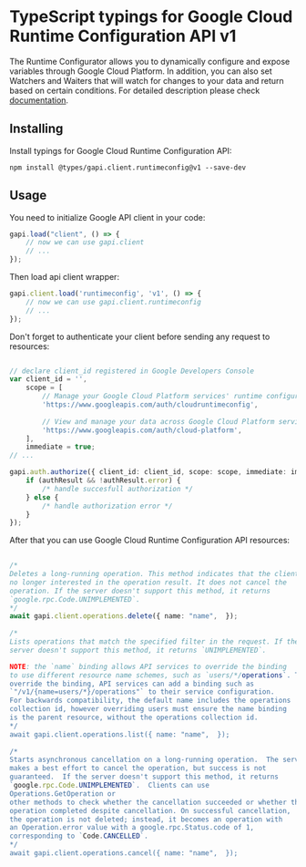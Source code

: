 # TypeScript typings for Google Cloud Runtime Configuration API v1
The Runtime Configurator allows you to dynamically configure and expose variables through Google Cloud Platform. In addition, you can also set Watchers and Waiters that will watch for changes to your data and return based on certain conditions.
For detailed description please check [documentation](https://cloud.google.com/deployment-manager/runtime-configurator/).

## Installing

Install typings for Google Cloud Runtime Configuration API:
```
npm install @types/gapi.client.runtimeconfig@v1 --save-dev
```

## Usage

You need to initialize Google API client in your code:
```typescript
gapi.load("client", () => { 
    // now we can use gapi.client
    // ... 
});
```

Then load api client wrapper:
```typescript
gapi.client.load('runtimeconfig', 'v1', () => {
    // now we can use gapi.client.runtimeconfig
    // ... 
});
```

Don't forget to authenticate your client before sending any request to resources:
```typescript

// declare client_id registered in Google Developers Console
var client_id = '',
    scope = [     
        // Manage your Google Cloud Platform services' runtime configuration
        'https://www.googleapis.com/auth/cloudruntimeconfig',
    
        // View and manage your data across Google Cloud Platform services
        'https://www.googleapis.com/auth/cloud-platform',
    ],
    immediate = true;
// ...

gapi.auth.authorize({ client_id: client_id, scope: scope, immediate: immediate }, authResult => {
    if (authResult && !authResult.error) {
        /* handle succesfull authorization */
    } else {
        /* handle authorization error */
    }
});            
```

After that you can use Google Cloud Runtime Configuration API resources:

```typescript 
    
/* 
Deletes a long-running operation. This method indicates that the client is
no longer interested in the operation result. It does not cancel the
operation. If the server doesn't support this method, it returns
`google.rpc.Code.UNIMPLEMENTED`.  
*/
await gapi.client.operations.delete({ name: "name",  }); 
    
/* 
Lists operations that match the specified filter in the request. If the
server doesn't support this method, it returns `UNIMPLEMENTED`.

NOTE: the `name` binding allows API services to override the binding
to use different resource name schemes, such as `users/*/operations`. To
override the binding, API services can add a binding such as
`"/v1/{name=users/*}/operations"` to their service configuration.
For backwards compatibility, the default name includes the operations
collection id, however overriding users must ensure the name binding
is the parent resource, without the operations collection id.  
*/
await gapi.client.operations.list({ name: "name",  }); 
    
/* 
Starts asynchronous cancellation on a long-running operation.  The server
makes a best effort to cancel the operation, but success is not
guaranteed.  If the server doesn't support this method, it returns
`google.rpc.Code.UNIMPLEMENTED`.  Clients can use
Operations.GetOperation or
other methods to check whether the cancellation succeeded or whether the
operation completed despite cancellation. On successful cancellation,
the operation is not deleted; instead, it becomes an operation with
an Operation.error value with a google.rpc.Status.code of 1,
corresponding to `Code.CANCELLED`.  
*/
await gapi.client.operations.cancel({ name: "name",  });
```